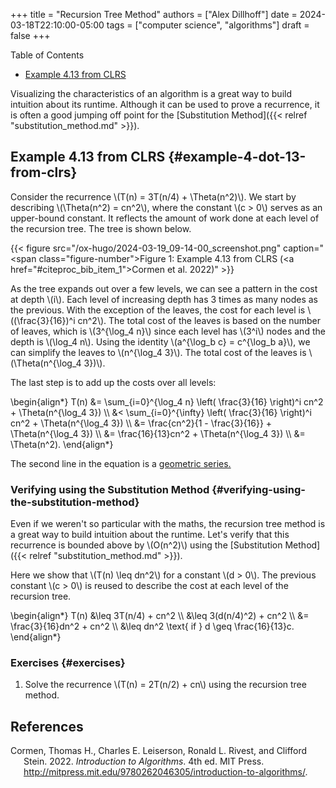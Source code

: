 +++
title = "Recursion Tree Method"
authors = ["Alex Dillhoff"]
date = 2024-03-18T22:10:00-05:00
tags = ["computer science", "algorithms"]
draft = false
+++

<div class="ox-hugo-toc toc">

<div class="heading">Table of Contents</div>

- [Example 4.13 from CLRS](#example-4-dot-13-from-clrs)

</div>
<!--endtoc-->

Visualizing the characteristics of an algorithm is a great way to build intuition about its runtime. Although it can be used to prove a recurrence, it is often a good jumping off point for the [Substitution Method]({{< relref "substitution_method.md" >}}).


## Example 4.13 from CLRS {#example-4-dot-13-from-clrs}

Consider the recurrence \\(T(n) = 3T(n/4) + \Theta(n^2)\\). We start by describing \\(\Theta(n^2) = cn^2\\), where the constant \\(c > 0\\) serves as an upper-bound constant. It reflects the amount of work done at each level of the recursion tree. The tree is shown below.

{{< figure src="/ox-hugo/2024-03-19_09-14-00_screenshot.png" caption="<span class=\"figure-number\">Figure 1: </span>Example 4.13 from CLRS (<a href=\"#citeproc_bib_item_1\">Cormen et al. 2022</a>)" >}}

As the tree expands out over a few levels, we can see a pattern in the cost at depth \\(i\\). Each level of increasing depth has 3 times as many nodes as the previous. With the exception of the leaves, the cost for each level is \\((\frac{3}{16})^i cn^2\\). The total cost of the leaves is based on the number of leaves, which is \\(3^{\log\_4 n}\\) since each level has \\(3^i\\) nodes and the depth is \\(\log\_4 n\\). Using the identity \\(a^{\log\_b c} = c^{\log\_b a}\\), we can simplify the leaves to \\(n^{\log\_4 3}\\). The total cost of the leaves is \\(\Theta(n^{\log\_4 3})\\).

The last step is to add up the costs over all levels:

\begin{align\*}
T(n) &= \sum\_{i=0}^{\log\_4 n} \left( \frac{3}{16} \right)^i cn^2 + \Theta(n^{\log\_4 3}) \\\\
&< \sum\_{i=0}^{\infty} \left( \frac{3}{16} \right)^i cn^2 + \Theta(n^{\log\_4 3}) \\\\
&= \frac{cn^2}{1 - \frac{3}{16}} + \Theta(n^{\log\_4 3}) \\\\
&= \frac{16}{13}cn^2 + \Theta(n^{\log\_4 3}) \\\\
&= \Theta(n^2).
\end{align\*}

The second line in the equation is a [geometric series.](https://en.wikipedia.org/wiki/Geometric_series)


### Verifying using the Substitution Method {#verifying-using-the-substitution-method}

Even if we weren't so particular with the maths, the recursion tree method is a great way to build intuition about the runtime. Let's verify that this recurrence is bounded above by \\(O(n^2)\\) using the [Substitution Method]({{< relref "substitution_method.md" >}}).

Here we show that \\(T(n) \leq dn^2\\) for a constant \\(d > 0\\). The previous constant \\(c > 0\\) is reused to describe the cost at each level of the recursion tree.

\begin{align\*}
T(n) &\leq 3T(n/4) + cn^2 \\\\
&\leq 3(d(n/4)^2) + cn^2 \\\\
&= \frac{3}{16}dn^2 + cn^2 \\\\
&\leq dn^2 \text{ if } d \geq \frac{16}{13}c.
\end{align\*}


### Exercises {#exercises}

1.  Solve the recurrence \\(T(n) = 2T(n/2) + cn\\) using the recursion tree method.

## References

<style>.csl-entry{text-indent: -1.5em; margin-left: 1.5em;}</style><div class="csl-bib-body">
  <div class="csl-entry"><a id="citeproc_bib_item_1"></a>Cormen, Thomas H., Charles E. Leiserson, Ronald L. Rivest, and Clifford Stein. 2022. <i>Introduction to Algorithms</i>. 4th ed. MIT Press. <a href="http://mitpress.mit.edu/9780262046305/introduction-to-algorithms/">http://mitpress.mit.edu/9780262046305/introduction-to-algorithms/</a>.</div>
</div>
